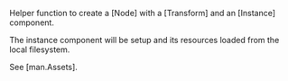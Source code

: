 Helper function to create a [Node] with a [Transform] and an [Instance] component.

The instance component will be setup and its resources loaded from the local filesystem.

See [man.Assets].
